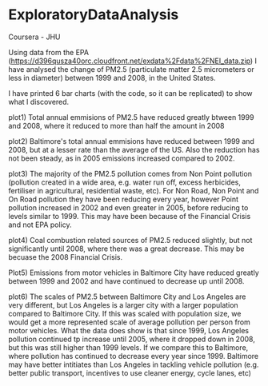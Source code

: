 # ExploratoryDataAnalysis
Coursera - JHU

Using data from the EPA (https://d396qusza40orc.cloudfront.net/exdata%2Fdata%2FNEI_data.zip) I have analysed the change of PM2.5 (particulate matter 2.5 micrometers or less in diameter) between 1999 and 2008, in the United States.

I have printed 6 bar charts (with the code, so it can be replicated) to show what I discovered.

plot1) Total annual emmisions of PM2.5 have reduced greatly btween 1999 and 2008, where it reduced to more than half the amount in 2008

plot2) Baltimore's total annual emmisions have reduced between 1999 and 2008, but at a lesser rate than the average of the US. Also the reduction has not been steady, as in 2005 emissions increased compared to 2002.

plot3) The majority of the PM2.5 pollution comes from Non Point pollution (pollution created in a wide area, e.g. water run off, excess herbicides, fertiliser in agricultural, residential waste, etc). For Non Road, Non Point and On Road pollution they have been reducing every year, however Point pollution increased in 2002 and even greater in 2005, before reducing to levels similar to 1999. This may have been because of the Financial Crisis and not EPA policy.

plot4) Coal combustion related sources of PM2.5 reduced slightly, but not significantly until 2008, where there was a great decrease. This may be becuase the 2008 Financial Crisis.

Plot5) Emissions from motor vehicles in Baltimore City have reduced greatly between 1999 and 2002 and have continued to decrease up until 2008.

plot6) The scales of PM2.5 between Baltimore City and Los Angeles are very different, but Los Angeles is a larger city with a larger population compared to Baltimore City. If this was scaled with population size, we would get a more represented scale of average pollution per person from motor vehicles. What the data does show is that since 1999, Los Angeles pollution continued tp increase until 2005, where it dropped down in 2008, but this was still higher than 1999 levels. If we compare this to Baltimore, where pollution has continued to decrease every year since 1999. Baltimore may have better intitiates than Los Angeles in tackling vehicle pollution (e.g. better public transport, incentives to use cleaner energy, cycle lanes, etc)
